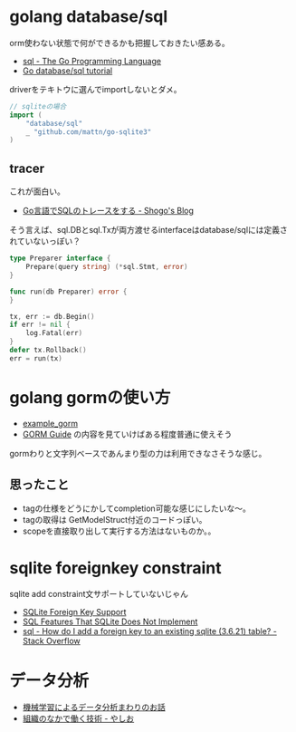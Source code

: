 # golang database/sql

orm使わない状態で何ができるかも把握しておきたい感ある。

- [sql - The Go Programming Language](https://golang.org/pkg/database/sql/)
- [Go database/sql tutorial](http://go-database-sql.org/)

driverをテキトウに選んでimportしないとダメ。

```go
// sqliteの場合
import (
	"database/sql"
	_ "github.com/mattn/go-sqlite3"
)
```

## tracer

これが面白い。

- [Go言語でSQLのトレースをする - Shogo's Blog](https://shogo82148.github.io/blog/2015/05/13/golang-sql-proxy/)

そう言えば、sql.DBとsql.Txが両方渡せるinterfaceはdatabase/sqlには定義されていないっぽい？

```go
type Preparer interface {
    Prepare(query string) (*sql.Stmt, error)
}

func run(db Preparer) error {
}

tx, err := db.Begin()
if err != nil {
    log.Fatal(err)
}
defer tx.Rollback()
err = run(tx)
```

# golang gormの使い方

- [example_gorm](example_gorm)
- [GORM Guide](http://jinzhu.me/gorm/) の内容を見ていけばある程度普通に使えそう

gormわりと文字列ベースであんまり型の力は利用できなさそうな感じ。

## 思ったこと

- tagの仕様をどうにかしてcompletion可能な感じにしたいな〜。
- tagの取得は GetModelStruct付近のコードっぽい。
- scopeを直接取り出して実行する方法はないものか。。

# sqlite foreignkey constraint

sqlite add constraint文サポートしていないじゃん

- [SQLite Foreign Key Support](https://www.sqlite.org/foreignkeys.html)
- [SQL Features That SQLite Does Not Implement](https://www.sqlite.org/omitted.html)
- [sql - How do I add a foreign key to an existing sqlite (3.6.21) table? - Stack Overflow](http://stackoverflow.com/questions/1884818/how-do-i-add-a-foreign-key-to-an-existing-sqlite-3-6-21-table)

# データ分析

- [機械学習によるデータ分析まわりのお話](http://www.slideshare.net/canard0328/ss-44288984)
- [組織のなかで働く技術 - やしお](http://d.hatena.ne.jp/Yashio/20160910/1473500203)
